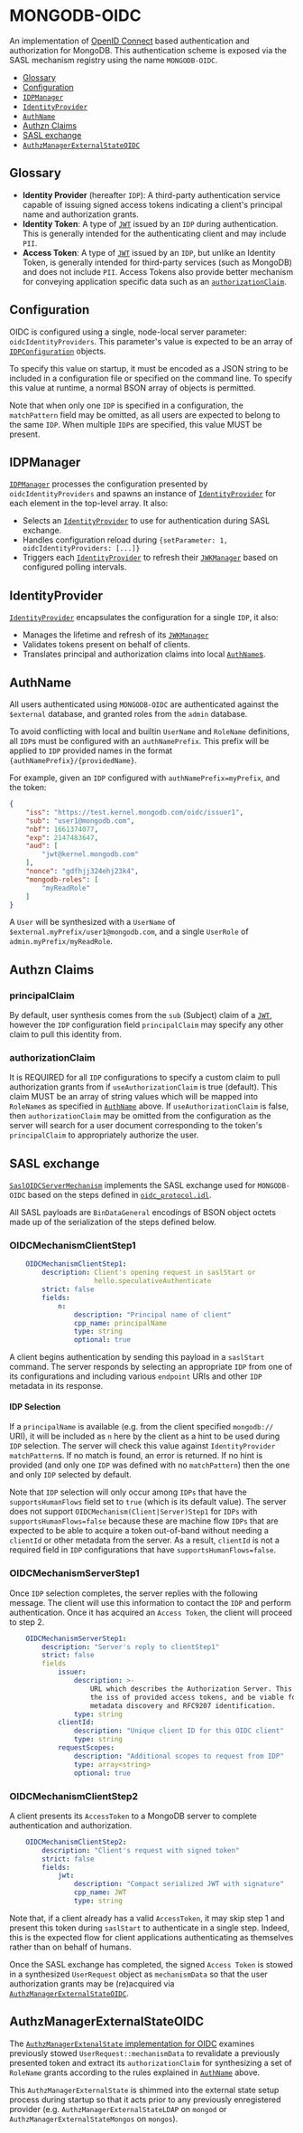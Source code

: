 # MONGODB-OIDC

An implementation of [OpenID Connect](https://openid.net/connect)
based authentication and authorization for MongoDB.
This authentication scheme is exposed via the SASL mechanism registry
using the name `MONGODB-OIDC`.

* [Glossary](#glossary)
* [Configuration](#configuration)
* [`IDPManager`](#idpmanager)
* [`IdentityProvider`](#identityprovider)
* [`AuthName`](#authname)
* [Authzn Claims](#authzn-claims)
* [SASL exchange](#sasl-exchange)
* [`AuthzManagerExternalStateOIDC`](#authzmanagerexternalstateoidc)

## Glossary

* **Identity Provider** (hereafter `IDP`): A third-party authentication service capable of issuing signed access tokens indicating a client's principal name and authorization grants.
* **Identity Token**: A type of [`JWT`](https://github.com/mongodb/mongo/blob/master/src/mongo/crypto/README.JWT.md#jwt) issued by an `IDP` during authentication. This is generally intended for the authenticating client and may include `PII`.
* **Access Token**: A type of [`JWT`](https://github.com/mongodb/mongo/blob/master/src/mongo/crypto/README.JWT.md#jwt) issued by an `IDP`, but unlike an Identity Token, is generally intended for third-party services (such as MongoDB) and does not include `PII`.  Access Tokens also provide better mechanism for conveying application specific data such as an [`authorizationClaim`](#authorizationclaim).

## Configuration

OIDC is configured using a single, node-local server parameter: `oidcIdentityProviders`.
This parameter's value is expected to be an array of [`IDPConfiguration`](oidc_parameters.idl) objects.

To specify this value on startup, it must be encoded as a JSON string to be included in a configuration file or specified on the command line.
To specify this value at runtime, a normal BSON array of objects is permitted.

Note that when only one `IDP` is specified in a configuration, the `matchPattern` field may be omitted, as all users are expected to belong to the same `IDP`.  When multiple `IDP`s are specified, this value MUST be present.

## IDPManager

[`IDPManager`](idp_manager.h) processes the configuration presented by `oidcIdentityProviders` and spawns an instance of [`IdentityProvider`](#identityprovider) for each element in the top-level array.  It also:
* Selects an [`IdentityProvider`](#identityprovider) to use for authentication during SASL exchange.
* Handles configuration reload during `{setParameter: 1, oidcIdentityProviders: [...]}`
* Triggers each [`IdentityProvider`](#identityprovider) to refresh their [`JWKManager`](https://github.com/mongodb/mongo/blob/master/src/mongo/crypto/README.JWT.md#jwkmanager) based on configured polling intervals.

## IdentityProvider

[`IdentityProvider`](identity_provider.h) encapsulates the configuration for a single `IDP`, it also:
* Manages the lifetime and refresh of its [`JWKManager`](https://github.com/mongodb/mongo/blob/master/src/mongo/crypto/README.JWT.md#jwkmanager)
* Validates tokens present on behalf of clients.
* Translates principal and authorization claims into local [`AuthName`s](#authname).

## AuthName

All users authenticated using `MONGODB-OIDC` are authenticated against the `$external` database, and granted roles from the `admin` database.

To avoid conflicting with local and builtin `UserName` and `RoleName` definitions, all `IDP`s must be configured with an `authNamePrefix`.  This prefix will be applied to `IDP` provided names in the format `{authNamePrefix}/{providedName}`.

For example, given an `IDP` configured with `authNamePrefix=myPrefix`, and the token:
```json
{
    "iss": "https://test.kernel.mongodb.com/oidc/issuer1",
    "sub": "user1@mongodb.com",
    "nbf": 1661374077,
    "exp": 2147483647,
    "aud": [
        "jwt@kernel.mongodb.com"
    ],  
    "nonce": "gdfhjj324ehj23k4",
    "mongodb-roles": [
        "myReadRole"
    ]   
}
```

A `User` will be synthesized with a `UserName` of `$external.myPrefix/user1@mongodb.com`, and a single `UserRole` of `admin.myPrefix/myReadRole`.

## Authzn Claims

### principalClaim

By default, user synthesis comes from the `sub` (Subject) claim of a
[`JWT`](https://github.com/mongodb/mongo/blob/master/src/mongo/crypto/README.JWT.md#jwt),
however the `IDP` configuration field `principalClaim` may specify
any other claim to pull this identity from.

### authorizationClaim

It is REQUIRED for all `IDP` configurations to specify a custom claim
to pull authorization grants from if `useAuthorizationClaim` is true (default).
This claim MUST be an array of string values which will be mapped into
`RoleName`s as specified in [`AuthName`](#authname) above.
If `useAuthorizationClaim` is false, then `authorizationClaim` may be 
omitted from the configuration as the server will search for a user
document corresponding to the token's `principalClaim` to appropriately
authorize the user.

## SASL exchange

[`SaslOIDCServerMechanism`](sasl_oidc_server_conversation.cpp) implements
the SASL exchange used for `MONGODB-OIDC` based on the steps defined in
[`oidc_protocol.idl`](https://github.com/mongodb/mongo/blob/master/src/mongo/db/auth/oidc_protocol.idl).

All SASL payloads are `BinDataGeneral` encodings of BSON object octets
made up of the serialization of the steps defined below.

### OIDCMechanismClientStep1

```yaml
    OIDCMechanismClientStep1:
        description: Client's opening request in saslStart or
                     hello.speculativeAuthenticate
        strict: false
        fields:
            n:  
                description: "Principal name of client"
                cpp_name: principalName
                type: string
                optional: true
```

A client begins authentication by sending this payload in a `saslStart` command.
The server responds by selecting an appropriate `IDP` from one of its configurations
and including various `endpoint` URIs and other `IDP` metadata in its response.

#### IDP Selection

If a `principalName` is available (e.g. from the client specified `mongodb://` URI),
it will be included as `n` here by the client as a hint to be used during
`IDP` selection.  The server will check this value against `IdentityProvider` `matchPattern`s.
If no match is found, an error is returned.
If no hint is provided (and only one `IDP` was defined with no `matchPattern`) then
the one and only `IDP` selected by default.

Note that `IDP` selection will only occur among `IDPs` that have the `supportsHumanFlows` field
set to `true` (which is its default value). The server does not support `OIDCMechanism(Client|Server)Step1`
for `IDPs` with `supportsHumanFlows=false` because these are machine flow `IDPs` that are expected
to be able to acquire a token out-of-band without needing a `clientId` or other metadata from the
server. As a result, `clientId` is not a required field in `IDP` configurations that have
`supportsHumanFlows=false`.

### OIDCMechanismServerStep1

Once `IDP` selection completes, the server replies with the following message.
The client will use this information to contact the `IDP` and perform authentication.
Once it has acquired an `Access Token`, the client will proceed to step 2.

```yaml
    OIDCMechanismServerStep1:
        description: "Server's reply to clientStep1"
        strict: false
        fields
            issuer:
                description: >-
                    URL which describes the Authorization Server. This identifier should be
                    the iss of provided access tokens, and be viable for RFC8414
                    metadata discovery and RFC9207 identification.
                type: string
            clientId:
                description: "Unique client ID for this OIDC client"
                type: string
            requestScopes:
                description: "Additional scopes to request from IDP"
                type: array<string>
                optional: true
```

### OIDCMechanismClientStep2

A client presents its `AccessToken` to a MongoDB server to complete
authentication and authorization.

```yaml
    OIDCMechanismClientStep2:
        description: "Client's request with signed token"
        strict: false
        fields:
            jwt:
                description: "Compact serialized JWT with signature"
                cpp_name: JWT
                type: string
```

Note that, if a client already has a valid `AccessToken`,
it may skip step 1 and present this token during `saslStart`
to authenticate in a single step. Indeed, this is the expected flow for
client applications authenticating as themselves rather than on behalf
of humans.

Once the SASL exchange has completed, the signed `Access Token`
is stowed in a synthesized `UserRequest` object as `mechanismData`
so that the user authorization grants may be (re)acquired via
[`AuthzManagerExternalStateOIDC`](#authzmanagerexternalstateoidc).

## AuthzManagerExternalStateOIDC

The [`AuthzManagerExtenalState` implementation for OIDC](authz_manager_external_state_oidc.cpp)
examines previously stowed `UserRequest::mechanismData` to revalidate
a previously presented token and extract its `authorizationClaim` for
synthesizing a set of `RoleName` grants according to the rules explained
in [`AuthName`](#authname) above.

This `AuthzManagerExternalState` is shimmed into the external state
setup process during startup so that it acts prior to any previously
enregistered provider
(e.g. `AuthzManagerExternalStateLDAP` on `mongod`
or `AuthzManagerExternalStateMongos` on `mongos`).
